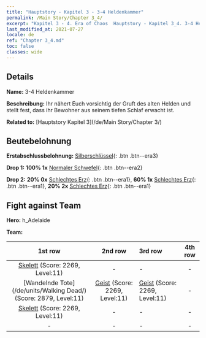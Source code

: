 ```yaml
---
title: "Hauptstory - Kapitel 3 - 3-4 Heldenkammer"
permalink: /Main Story/Chapter 3_4/
excerpt: "Kapitel 3 - 4. Era of Chaos  Hauptstory - Kapitel 3_4. 3-4 Heldenkammer"
last_modified_at: 2021-07-27
locale: de
ref: "Chapter 3_4.md"
toc: false
classes: wide
---
```


## Details

 **Name:** 3-4 Heldenkammer

 **Beschreibung:** Ihr nähert Euch vorsichtig der Gruft des alten Helden und stellt fest, dass ihr Bewohner aus seinem tiefen Schlaf erwacht ist.

 **Related to:** [Hauptstory Kapitel 3](/de/Main Story/Chapter 3/)

## Beutebelohnung

 **Erstabschlussbelohnung:** [Silberschlüssel](/ItemsDE/con_693/){: .btn .btn--era3}

 **Drop 1:** **100% 1x** [Normaler Schwefel](/ItemsDE/mat_9/){: .btn .btn--era2}

 **Drop 2:** **20% 0x** [Schlechtes Erz](/ItemsDE/mat_1/){: .btn .btn--era1}, **60% 1x** [Schlechtes Erz](/ItemsDE/mat_1/){: .btn .btn--era1}, **20% 2x** [Schlechtes Erz](/ItemsDE/mat_1/){: .btn .btn--era1}


## Fight against Team
 **Hero:** h_Adelaide

 **Team:**


  | 1st row | 2nd row | 3rd row | 4th row |
  |:----:|:----:|:----|:----:|
  | [Skelett](/de/units/Skeleton/) (Score: 2269, Level:11)  | - | - | - |
  | [Wandelnde Tote](/de/units/Walking Dead/) (Score: 2879, Level:11)  | [Geist](/de/units/Wight/) (Score: 2269, Level:11)  | [Geist](/de/units/Wight/) (Score: 2269, Level:11)  | - |
  | [Skelett](/de/units/Skeleton/) (Score: 2269, Level:11)  | - | - | - |
  | - | - | - | - |


